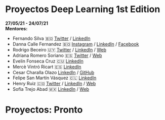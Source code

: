 # Proyectos Deep Learning 1st Edition
<b>27/05/21 - 24/07/21</b>
<br>
<b>Mentores:</b>

- Fernando Silva 🇧🇴 [Twitter](https://twitter.com/fernando232s) / [LinkedIn](https://www.linkedin.com/in/fernando-silva-48587613b/)
- Danna Calle Fernandez 🇧🇴 [Instagram](https://www.instagram.com/soydannacf/) / [LinkedIn](https://www.linkedin.com/in/danna-cf/) / [Facebook](https://www.facebook.com/danna.cf)
- Rodrigo Beceiro 🇺🇾 [Twitter](https://twitter.com/robeceiro) / [LinkedIn](https://www.linkedin.com/in/rodrigo-beceiro/) / [Web](www.marvik.ai)
- Adriana Romero Soriano 🇪🇸 [Twitter](https://twitter.com/adri_romsor) / [Web](https://sites.google.com/site/adriromsor/home)
- Evelin Fonseca Cruz 🇨🇺 [LinkedIn](https://www.linkedin.com/in/evelinfonseca/)
- Mercè Vintró Ricart 🇪🇸 [LinkedIn](https://www.linkedin.com/in/mercevr/)
- Cesar Charalla Olazo [LinkedIn](https://www.linkedin.com/in/charallaolazocesar/) / [GitHub](https://github.com/cesarcharallaolazo)
- Felipe San Martín Vásquez 🇨🇱 [LinkedIn](https://www.linkedin.com/in/felipesanmartin/)
- Henry Ruiz 🇨🇴 [Twitter](https://twitter.com/devharuiz) / [LinkedIn](https://www.linkedin.com/in/haruiz/) / [Web](https://haruiz.github.io/)
- Sofía Trejo Abad 🇲🇽 [LinkedIn](https://www.linkedin.com/in/sof%C3%ADa-trejo-9559b918b/) / [Web](https://rabiardilla.wordpress.com)
	

# Proyectos: Pronto
